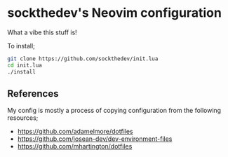 # sockthedev's Neovim configuration

What a vibe this stuff is!

To install;

```bash
git clone https://github.com/sockthedev/init.lua
cd init.lua
./install
```

## References

My config is mostly a process of copying configuration from the following 
resources;

- https://github.com/adamelmore/dotfiles
- https://github.com/josean-dev/dev-environment-files
- https://github.com/mhartington/dotfiles
